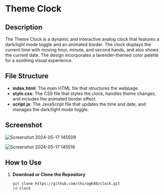 # Theme Clock

## Description

The Theme Clock is a dynamic and interactive analog clock that features a dark/light mode toggle and an animated border. The clock displays the current time with moving hour, minute, and second hands, and also shows the current date. The design incorporates a lavender-themed color palette for a soothing visual experience.

## File Structure


- **index.html**: The main HTML file that structures the webpage.
- **style.css**: The CSS file that styles the clock, handles theme changes, and includes the animated border effect.
- **script.js**: The JavaScript file that updates the time and date, and manages the dark/light mode toggle.

## Screenshot
![Screenshot 2024-05-17 145509](https://github.com/chirag640/clock/assets/111826944/00f0c971-ae95-4a51-a827-2424df18b424)

![Screenshot 2024-05-17 145516](https://github.com/chirag640/clock/assets/111826944/eb2811a2-55b4-47da-bcd6-d1b9a75fec20)

## How to Use

1. **Download or Clone the Repository**

   ```bash
   git clone https://github.com/chirag640/clock.git
   cd clock
